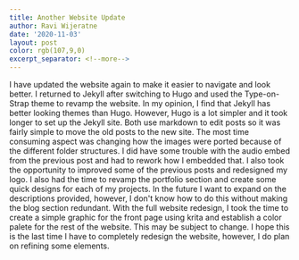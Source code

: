 ```yaml
---
title: Another Website Update
author: Ravi Wijeratne
date: '2020-11-03'
layout: post
color: rgb(107,9,0)
excerpt_separator: <!--more-->
---
```


I have updated the website again to make it easier to navigate and look better. I
returned to Jekyll after switching to Hugo and used the Type-on-Strap theme to revamp the website.
In my opinion, I find that Jekyll has better looking themes than Hugo.
However, Hugo is a lot simpler and it took longer to set up the Jekyll site.
Both use markdown to edit posts so it was fairly simple to move the old posts to the new site.
The most time consuming aspect was changing how the images were ported because of the different
folder structures.
I did have some trouble with the audio embed from the previous post and had to rework how 
I embedded that. 
I also took the opportunity to improved some of the previous posts and redesigned my logo.
I also had the time to revamp the portfolio section and create some quick designs for each of my projects. 
In the future I want to expand on the descriptions provided, however, I don't know how to 
do this without making the blog section redundant. With the full website redesign, I took
the time to create a simple graphic for the front page using krita and establish a color 
palete for the rest of the website. This may be subject to change.
I hope this is the last time I have to completely redesign the website, however, I do plan
on refining some elements.